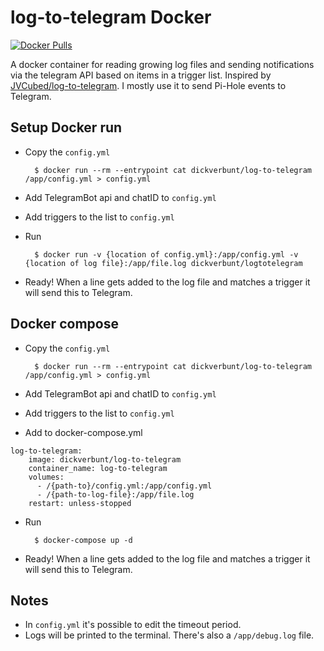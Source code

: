 # log-to-telegram Docker
<a href="https://hub.docker.com/r/dickverbunt/log-to-telegram" target="_blank" title="log-to-telegram docker hub">
  <img src="https://img.shields.io/docker/pulls/dickverbunt/log-to-telegram" alt="Docker Pulls"/>
</a>

A docker container for reading growing log files and sending notifications via the telegram API based on items in a trigger list.
Inspired by [JVCubed/log-to-telegram](https://github.com/JVCubed/log-to-telegram/). I mostly use it to send Pi-Hole events to Telegram.

## Setup Docker run
- Copy the `config.yml`

        $ docker run --rm --entrypoint cat dickverbunt/log-to-telegram  /app/config.yml > config.yml

- Add TelegramBot api and chatID to `config.yml`
- Add triggers to the list to `config.yml`
- Run

        $ docker run -v {location of config.yml}:/app/config.yml -v {location of log file}:/app/file.log dickverbunt/logtotelegram

- Ready! When a line gets added to the log file and matches a trigger it will send this to Telegram.

## Docker compose
- Copy the `config.yml`

        $ docker run --rm --entrypoint cat dickverbunt/log-to-telegram  /app/config.yml > config.yml

- Add TelegramBot api and chatID to `config.yml`
- Add triggers to the list to `config.yml`
- Add to docker-compose.yml
```
log-to-telegram:
    image: dickverbunt/log-to-telegram
    container_name: log-to-telegram
    volumes:
      - /{path-to}/config.yml:/app/config.yml
      - /{path-to-log-file}:/app/file.log
    restart: unless-stopped
```
- Run

        $ docker-compose up -d

- Ready! When a line gets added to the log file and matches a trigger it will send this to Telegram.

## Notes

- In `config.yml` it's possible to edit the timeout period.
- Logs will be printed to the terminal. There's also a `/app/debug.log` file.
